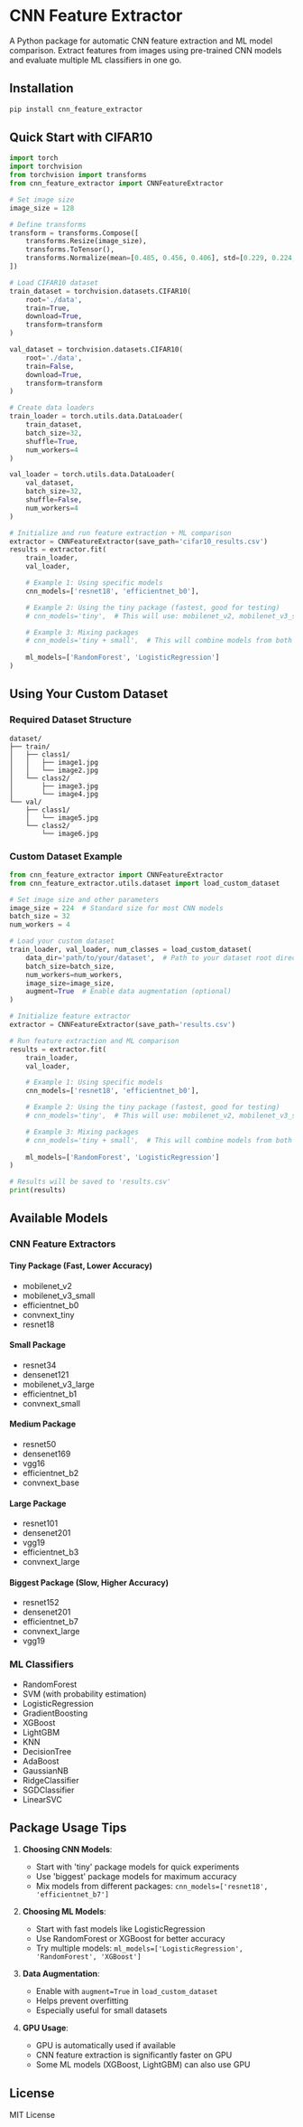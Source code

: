 # CNN Feature Extractor

A Python package for automatic CNN feature extraction and ML model comparison. Extract features from images using pre-trained CNN models and evaluate multiple ML classifiers in one go.

## Installation

```bash
pip install cnn_feature_extractor
```

## Quick Start with CIFAR10

```python
import torch
import torchvision
from torchvision import transforms
from cnn_feature_extractor import CNNFeatureExtractor

# Set image size
image_size = 128

# Define transforms
transform = transforms.Compose([
    transforms.Resize(image_size),
    transforms.ToTensor(),
    transforms.Normalize(mean=[0.485, 0.456, 0.406], std=[0.229, 0.224, 0.225])
])

# Load CIFAR10 dataset
train_dataset = torchvision.datasets.CIFAR10(
    root='./data', 
    train=True,
    download=True,
    transform=transform
)

val_dataset = torchvision.datasets.CIFAR10(
    root='./data', 
    train=False,
    download=True,
    transform=transform
)

# Create data loaders
train_loader = torch.utils.data.DataLoader(
    train_dataset,
    batch_size=32,
    shuffle=True,
    num_workers=4
)

val_loader = torch.utils.data.DataLoader(
    val_dataset,
    batch_size=32,
    shuffle=False,
    num_workers=4
)

# Initialize and run feature extraction + ML comparison
extractor = CNNFeatureExtractor(save_path='cifar10_results.csv')
results = extractor.fit(
    train_loader, 
    val_loader,

    # Example 1: Using specific models
    cnn_models=['resnet18', 'efficientnet_b0'],    

    # Example 2: Using the tiny package (fastest, good for testing)
    # cnn_models='tiny',  # This will use: mobilenet_v2, mobilenet_v3_small, efficientnet_b0, convnext_tiny, resnet18

    # Example 3: Mixing packages
    # cnn_models='tiny + small',  # This will combine models from both packages
    
    ml_models=['RandomForest', 'LogisticRegression']
)
```

## Using Your Custom Dataset

### Required Dataset Structure
```
dataset/
├── train/
│   ├── class1/
│   │   ├── image1.jpg
│   │   └── image2.jpg
│   └── class2/
│       ├── image3.jpg
│       └── image4.jpg
└── val/
    ├── class1/
    │   └── image5.jpg
    └── class2/
        └── image6.jpg
```

### Custom Dataset Example

```python
from cnn_feature_extractor import CNNFeatureExtractor
from cnn_feature_extractor.utils.dataset import load_custom_dataset

# Set image size and other parameters
image_size = 224  # Standard size for most CNN models
batch_size = 32
num_workers = 4

# Load your custom dataset
train_loader, val_loader, num_classes = load_custom_dataset(
    data_dir='path/to/your/dataset',  # Path to your dataset root directory
    batch_size=batch_size,
    num_workers=num_workers,
    image_size=image_size,
    augment=True  # Enable data augmentation (optional)
)

# Initialize feature extractor
extractor = CNNFeatureExtractor(save_path='results.csv')

# Run feature extraction and ML comparison
results = extractor.fit(
    train_loader, 
    val_loader,

    # Example 1: Using specific models
    cnn_models=['resnet18', 'efficientnet_b0'],    

    # Example 2: Using the tiny package (fastest, good for testing)
    # cnn_models='tiny',  # This will use: mobilenet_v2, mobilenet_v3_small, efficientnet_b0, convnext_tiny, resnet18

    # Example 3: Mixing packages
    # cnn_models='tiny + small',  # This will combine models from both packages
    
    ml_models=['RandomForest', 'LogisticRegression']
)

# Results will be saved to 'results.csv'
print(results)
```

## Available Models

### CNN Feature Extractors

#### Tiny Package (Fast, Lower Accuracy)
- mobilenet_v2
- mobilenet_v3_small
- efficientnet_b0
- convnext_tiny
- resnet18

#### Small Package
- resnet34
- densenet121
- mobilenet_v3_large
- efficientnet_b1
- convnext_small

#### Medium Package
- resnet50
- densenet169
- vgg16
- efficientnet_b2
- convnext_base

#### Large Package
- resnet101
- densenet201
- vgg19
- efficientnet_b3
- convnext_large

#### Biggest Package (Slow, Higher Accuracy)
- resnet152
- densenet201
- efficientnet_b7
- convnext_large
- vgg19

### ML Classifiers
- RandomForest
- SVM (with probability estimation)
- LogisticRegression
- GradientBoosting
- XGBoost
- LightGBM
- KNN
- DecisionTree
- AdaBoost
- GaussianNB
- RidgeClassifier
- SGDClassifier
- LinearSVC

## Package Usage Tips

1. **Choosing CNN Models**:
   - Start with 'tiny' package models for quick experiments
   - Use 'biggest' package models for maximum accuracy
   - Mix models from different packages: `cnn_models=['resnet18', 'efficientnet_b7']`

2. **Choosing ML Models**:
   - Start with fast models like LogisticRegression
   - Use RandomForest or XGBoost for better accuracy
   - Try multiple models: `ml_models=['LogisticRegression', 'RandomForest', 'XGBoost']`

3. **Data Augmentation**:
   - Enable with `augment=True` in `load_custom_dataset`
   - Helps prevent overfitting
   - Especially useful for small datasets

4. **GPU Usage**:
   - GPU is automatically used if available
   - CNN feature extraction is significantly faster on GPU
   - Some ML models (XGBoost, LightGBM) can also use GPU

## License

MIT License 